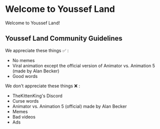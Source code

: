 # Welcome to Youssef Land

Welcome to Youssef Land! 

## Youssef Land Community Guidelines

We appreciate these things :white_check_mark: :

* No memes
* Viral animation except the official version of Animator vs. Animation 5 (made by Alan Becker)
* Good words

We don't appreciate these things :x: :

* TheKittenKing's Discord
* Curse words
* Animator vs. Animation 5 (official) made by Alan Becker
* Memes
* Bad videos
* Ads
